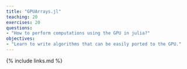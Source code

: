 ```yaml
---
title: "GPUArrays.jl"
teaching: 20
exercises: 20
questions:
- "How to perform computations using the GPU in julia?"
objectives:
- "Learn to write algorithms that can be easily ported to the GPU."
---
```


{% include links.md %}
